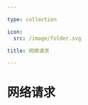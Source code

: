 ```yaml
---

type: collection

icon:
  src: /image/folder.svg

title: 网络请求

---
```


# 网络请求

<ShowBreadcrumb />

<ShowResources />
